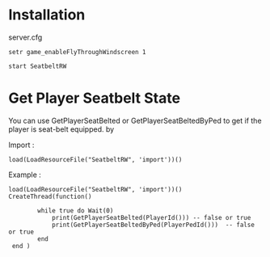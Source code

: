 # Installation
server.cfg 
```
setr game_enableFlyThroughWindscreen 1
```
```
start SeatbeltRW
```

# Get Player Seatbelt State

You can use GetPlayerSeatBelted or GetPlayerSeatBeltedByPed to get if the player is seat-belt equipped.
by

Import :
```
load(LoadResourceFile("SeatbeltRW", 'import'))()
```
Example : 
```
load(LoadResourceFile("SeatbeltRW", 'import'))()
CreateThread(function()
        
        while true do Wait(0)
            print(GetPlayerSeatBelted(PlayerId())) -- false or true
            print(GetPlayerSeatBeltedByPed(PlayerPedId()))  -- false or true
        end 
 end )
```
